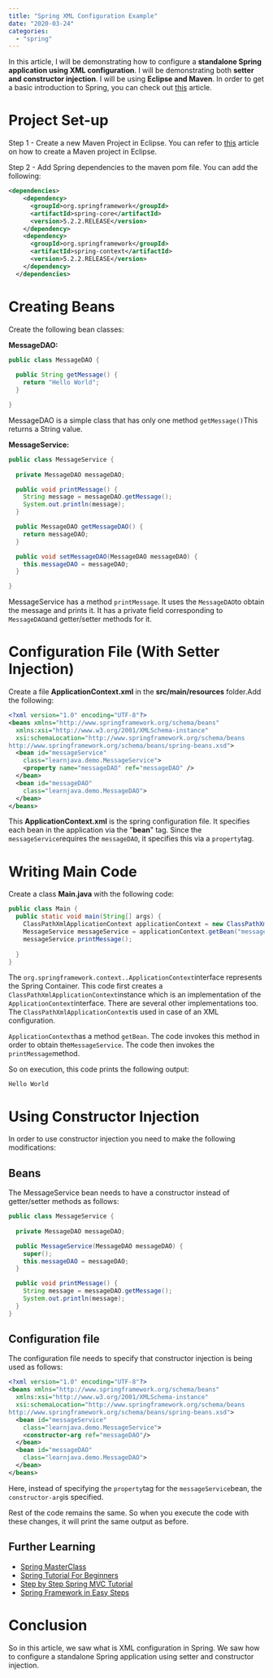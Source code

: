 ```yaml
---
title: "Spring XML Configuration Example"
date: "2020-03-24"
categories: 
  - "spring"
---
```


In this article, I will be demonstrating how to configure a **standalone Spring application using XML configuration**. I will be demonstrating both **setter and constructor injection**. I will be using **Eclipse and Maven**. In order to get a basic introduction to Spring, you can check out [this](spring-framework-what-and-why.md) article.

# Project Set-up

Step 1 - Create a new Maven Project in Eclipse. You can refer to [this](https://reshmabidikar.github.io/2018/10/how-to-create-a-maven-project-in-eclipse.html) article on how to create a Maven project in Eclipse.

Step 2 - Add Spring dependencies to the maven pom file. You can add the following:

```xml
<dependencies>
    <dependency>
      <groupId>org.springframework</groupId>
      <artifactId>spring-core</artifactId>
      <version>5.2.2.RELEASE</version>
    </dependency>
    <dependency>
      <groupId>org.springframework</groupId>
      <artifactId>spring-context</artifactId>
      <version>5.2.2.RELEASE</version>
    </dependency>
  </dependencies>
```

# Creating Beans

Create the following bean classes:

**MessageDAO:**

```java
public class MessageDAO {
  
  public String getMessage() {
    return "Hello World";
  }

}
```

MessageDAO is a simple class that has only one method `getMessage()`This returns a String value.

**MessageService:**

```java
public class MessageService {
  
  private MessageDAO messageDAO;

  public void printMessage() {
    String message = messageDAO.getMessage();
    System.out.println(message);
  }

  public MessageDAO getMessageDAO() {
    return messageDAO;
  }

  public void setMessageDAO(MessageDAO messageDAO) {
    this.messageDAO = messageDAO;
  }

}
```

MessageService has a method `printMessage`. It uses the `MessageDAO`to obtain the message and prints it. It has a private field corresponding to `MessageDAO`and getter/setter methods for it.

# Configuration File (With Setter Injection)

Create a file **ApplicationContext.xml** in the **src/main/resources** folder.Add the following:

```xml
<?xml version="1.0" encoding="UTF-8"?>
<beans xmlns="http://www.springframework.org/schema/beans"
  xmlns:xsi="http://www.w3.org/2001/XMLSchema-instance"
  xsi:schemaLocation="http://www.springframework.org/schema/beans
http://www.springframework.org/schema/beans/spring-beans.xsd">
  <bean id="messageService"
    class="learnjava.demo.MessageService">
    <property name="messageDAO" ref="messageDAO" />
  </bean>
  <bean id="messageDAO"
    class="learnjava.demo.MessageDAO">
  </bean>
</beans>
```

This **ApplicationContext.xml** is the spring configuration file. It specifies each bean in the application via the "**bean**" tag. Since the `messageService`requires the `messageDAO`, it specifies this via a `property`tag.

# Writing Main Code

Create a class **Main.java** with the following code:

```java
public class Main {
  public static void main(String[] args) {
    ClassPathXmlApplicationContext applicationContext = new ClassPathXmlApplicationContext("ApplicationContext.xml");
    MessageService messageService = applicationContext.getBean("messageService", MessageService.class);
    messageService.printMessage();
    
  }
}

```

The `org.springframework.context..ApplicationContext`interface represents the Spring Container. This code first creates a `ClassPathXmlApplicationContext`instance which is an implementation of the `ApplicationContext`interface. There are several other implementations too. The `ClassPathXmlApplicationContext`is used in case of an XML configuration.

`ApplicationContext`has a method `getBean`. The code invokes this method in order to obtain the`MessageService`. The code then invokes the `printMessage`method.

So on execution, this code prints the following output:

```
Hello World
```

# Using Constructor Injection

In order to use constructor injection you need to make the following modifications:

## Beans

The MessageService bean needs to have a constructor instead of getter/setter methods as follows:

```java
public class MessageService {
  
  private MessageDAO messageDAO;

  public MessageService(MessageDAO messageDAO) {
    super();
    this.messageDAO = messageDAO;
  }

  public void printMessage() {
    String message = messageDAO.getMessage();
    System.out.println(message);
  }
}

```

## Configuration file

The configuration file needs to specify that constructor injection is being used as follows:

```xml
<?xml version="1.0" encoding="UTF-8"?>
<beans xmlns="http://www.springframework.org/schema/beans"
  xmlns:xsi="http://www.w3.org/2001/XMLSchema-instance"
  xsi:schemaLocation="http://www.springframework.org/schema/beans
http://www.springframework.org/schema/beans/spring-beans.xsd">
  <bean id="messageService"
    class="learnjava.demo.MessageService">
    <constructor-arg ref="messageDAO"/>
  </bean>
  <bean id="messageDAO"
    class="learnjava.demo.MessageDAO">
  </bean>
</beans>
```

Here, instead of specifying the `property`tag for the `messageService`bean, the `constructor-arg`is specified.

Rest of the code remains the same. So when you execute the code with these changes, it will print the same output as before.

## Further Learning

- [Spring MasterClass](https://click.linksynergy.com/deeplink?id=MnzIZAZNE5Y&mid=39197&murl=https%3A%2F%2Fwww.udemy.com%2Fcourse%2Fjava-spring-framework-masterclass%2F) 
- [Spring Tutorial For Beginners](https://click.linksynergy.com/deeplink?id=MnzIZAZNE5Y&mid=39197&murl=https%3A%2F%2Fwww.udemy.com%2Fcourse%2Fspring-tutorial-for-beginners%2F) 
- [Step by Step Spring MVC Tutorial](https://click.linksynergy.com/deeplink?id=MnzIZAZNE5Y&mid=39197&murl=https%3A%2F%2Fwww.udemy.com%2Fcourse%2Fspring-mvc-tutorial-for-beginners-step-by-step%2F) 
- [Spring Framework in Easy Steps](https://click.linksynergy.com/deeplink?id=MnzIZAZNE5Y&mid=39197&murl=https%3A%2F%2Fwww.udemy.com%2Fcourse%2Fspringframeworkineasysteps%2F)

# Conclusion

So in this article, we saw what is XML configuration in Spring. We saw how to configure a standalone Spring application using setter and constructor injection.

